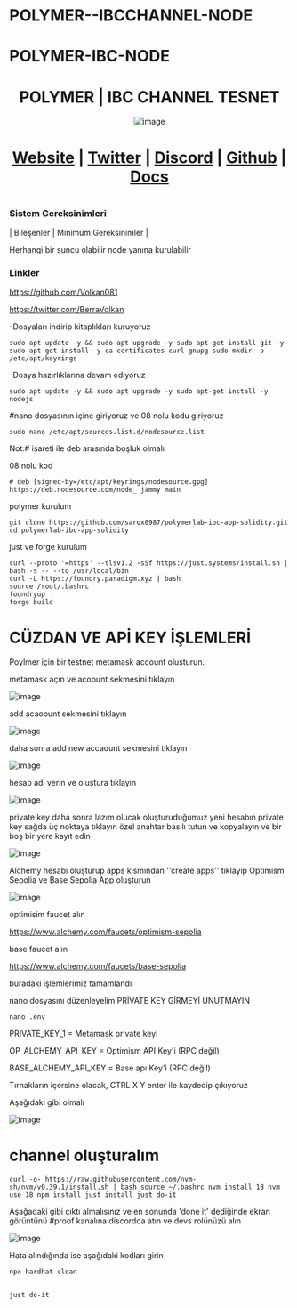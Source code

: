 # POLYMER--IBCCHANNEL-NODE


# POLYMER-IBC-NODE

<h1 align="center"> POLYMER | IBC CHANNEL TESNET </h1>

<div align="center"

![image](https://github.com/Volkan081/POLYMER-IBC-NODE/assets/95221293/dbcc795f-b44a-41b3-a3f4-2f04a1d4287e)



   
     
# [Website](https://www.polymerlabs.org/) | [Twitter](https://www.polymerlabs.org/) | [Discord](https://discord.gg/hvMQp4qcM6) | [Github](https://github.com/polymerdevs) | [Docs](https://docs.polymerlabs.org/)

 </div>

#

### Sistem Gereksinimleri

| Bileşenler | Minimum Gereksinimler | 

Herhangi bir suncu olabilir node yanına kurulabilir


### Linkler

https://github.com/Volkan081

https://twitter.com/BerraVolkan





     
-Dosyaları indirip kitaplıkları kuruyoruz

```
sudo apt update -y && sudo apt upgrade -y sudo apt-get install git -y sudo apt-get install -y ca-certificates curl gnupg sudo mkdir -p /etc/apt/keyrings

```



-Dosya hazırlıklarına devam ediyoruz

```
sudo apt update -y && sudo apt upgrade -y sudo apt-get install -y nodejs

```




#nano dosyasının içine giriyoruz ve 08 nolu kodu giriyoruz 



```
sudo nano /etc/apt/sources.list.d/nodesource.list

```


Not:# işareti ile deb arasında boşluk olmalı

08 nolu kod

```
# deb [signed-by=/etc/apt/keyrings/nodesource.gpg] https://deb.nodesource.com/node_ jammy main  
```
polymer kurulum
```
git clone https://github.com/sarox0987/polymerlab-ibc-app-solidity.git cd polymerlab-ibc-app-solidity

```


just  ve forge kurulum

```
curl --proto '=https' --tlsv1.2 -sSf https://just.systems/install.sh | bash -s -- --to /usr/local/bin
curl -L https://foundry.paradigm.xyz | bash
source /root/.bashrc
foundryup
forge build

```

# CÜZDAN VE APİ KEY İŞLEMLERİ

Poylmer için bir testnet metamask account oluşturun.

metamask açın ve acoount sekmesini tıklayın

![image](https://github.com/Volkan081/POLYMER-IBC-NODE/assets/95221293/71245eba-7d8e-4de9-8a86-f0b1ab3d71b7)


add acaoount sekmesini tıklayın


![image](https://github.com/Volkan081/POLYMER-IBC-NODE/assets/95221293/a42f5196-7d96-468a-bc28-952108e82911)



daha sonra add new accaount sekmesini tıklayın

![image](https://github.com/Volkan081/POLYMER-IBC-NODE/assets/95221293/c60b015a-3137-4fde-ab2e-5b1abc9491ea)



hesap adı verin ve oluştura tıklayın


![image](https://github.com/Volkan081/POLYMER-IBC-NODE/assets/95221293/a05e5a04-132d-40d3-a327-f0c383a89387)


private key daha sonra lazım olucak oluşturuduğumuz yeni hesabın private key sağda üç noktaya tıklayın özel anahtar basılı tutun  ve kopyalayın ve bir boş bir yere kayıt edin

![image](https://github.com/Volkan081/POLYMER-IBC-NODE/assets/95221293/08afa327-7c81-45e4-8ad5-225a9de3c487)






Alchemy hesabı oluşturup apps kısmından ''create apps'' tıklayıp  Optimism Sepolia ve Base Sepolia App oluşturun



![image](https://github.com/Volkan081/POLYMER-IBC-NODE/assets/95221293/db678305-3f73-4390-9a79-702505a733e7)


optimisim faucet alın 

https://www.alchemy.com/faucets/optimism-sepolia


base faucet alın 

https://www.alchemy.com/faucets/base-sepolia

buradaki işlemlerimiz tamamlandı

nano dosyasını düzenleyelim PRİVATE KEY GİRMEYİ UNUTMAYIN 

```
nano .env

```




PRIVATE_KEY_1 = Metamask private keyi

OP_ALCHEMY_API_KEY = Optimism API Key'i (RPC değil)

BASE_ALCHEMY_API_KEY = Base apı Key'i (RPC değil)

Tırnakların içersine olacak, CTRL X Y enter ile kaydedip çıkıyoruz

Aşağıdaki gibi olmalı 


![image](https://github.com/Volkan081/POLYMER-IBC-NODE/assets/95221293/165ab414-7b6b-467b-996c-ef5030c47329)




# channel oluşturalım

```
curl -o- https://raw.githubusercontent.com/nvm-sh/nvm/v0.39.1/install.sh | bash source ~/.bashrc nvm install 18 nvm use 18 npm install just install just do-it

```

Aşağadaki gibi çıktı almalısınız ve en sonunda 'done it' dediğinde ekran görüntünü #proof kanalına discordda atın ve devs rolünüzü alın 

![image](https://github.com/Volkan081/POLYMER-IBC-NODE/assets/95221293/d76b10c9-2bc2-44cc-9086-9ee374dbecdd)



Hata alındığında ise aşağıdaki kodları girin




```
npx hardhat clean
```


```

just do-it

```
